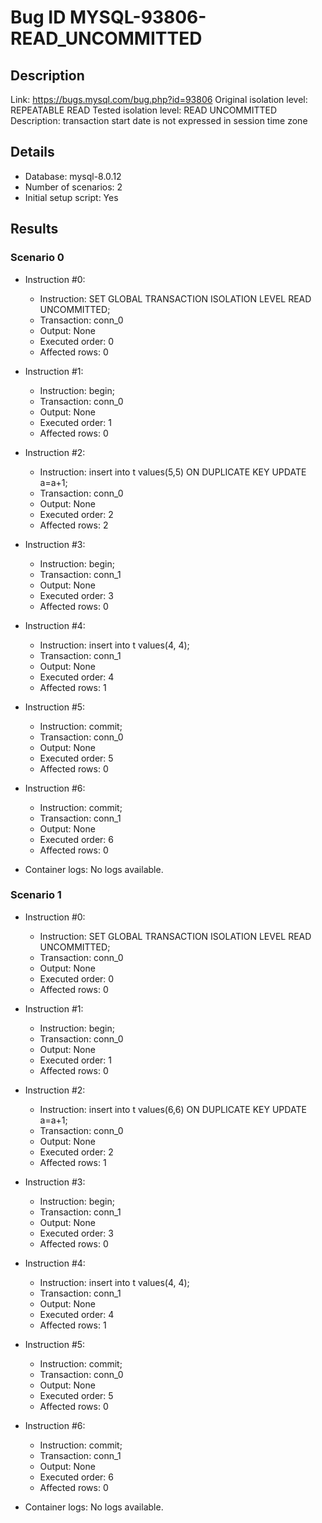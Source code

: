 # Bug ID MYSQL-93806-READ_UNCOMMITTED

## Description

Link:                     https://bugs.mysql.com/bug.php?id=93806
Original isolation level: REPEATABLE READ
Tested isolation level:   READ UNCOMMITTED
Description:              transaction start date is not expressed in session time zone


## Details
 * Database: mysql-8.0.12
 * Number of scenarios: 2
 * Initial setup script: Yes

## Results
### Scenario 0
 * Instruction #0:
     - Instruction:  SET GLOBAL TRANSACTION ISOLATION LEVEL READ UNCOMMITTED;
     - Transaction: conn_0
     - Output: None
     - Executed order: 0
     - Affected rows: 0
 * Instruction #1:
     - Instruction:  begin;
     - Transaction: conn_0
     - Output: None
     - Executed order: 1
     - Affected rows: 0
 * Instruction #2:
     - Instruction:  insert into t values(5,5) ON DUPLICATE KEY UPDATE a=a+1;
     - Transaction: conn_0
     - Output: None
     - Executed order: 2
     - Affected rows: 2
 * Instruction #3:
     - Instruction:  begin;
     - Transaction: conn_1
     - Output: None
     - Executed order: 3
     - Affected rows: 0
 * Instruction #4:
     - Instruction:  insert into t values(4, 4);
     - Transaction: conn_1
     - Output: None
     - Executed order: 4
     - Affected rows: 1
 * Instruction #5:
     - Instruction:  commit;
     - Transaction: conn_0
     - Output: None
     - Executed order: 5
     - Affected rows: 0
 * Instruction #6:
     - Instruction:  commit;
     - Transaction: conn_1
     - Output: None
     - Executed order: 6
     - Affected rows: 0

 * Container logs:
   No logs available.

### Scenario 1
 * Instruction #0:
     - Instruction:  SET GLOBAL TRANSACTION ISOLATION LEVEL READ UNCOMMITTED;
     - Transaction: conn_0
     - Output: None
     - Executed order: 0
     - Affected rows: 0
 * Instruction #1:
     - Instruction:  begin;
     - Transaction: conn_0
     - Output: None
     - Executed order: 1
     - Affected rows: 0
 * Instruction #2:
     - Instruction:  insert into t values(6,6) ON DUPLICATE KEY UPDATE a=a+1;
     - Transaction: conn_0
     - Output: None
     - Executed order: 2
     - Affected rows: 1
 * Instruction #3:
     - Instruction:  begin;
     - Transaction: conn_1
     - Output: None
     - Executed order: 3
     - Affected rows: 0
 * Instruction #4:
     - Instruction:  insert into t values(4, 4);
     - Transaction: conn_1
     - Output: None
     - Executed order: 4
     - Affected rows: 1
 * Instruction #5:
     - Instruction:  commit;
     - Transaction: conn_0
     - Output: None
     - Executed order: 5
     - Affected rows: 0
 * Instruction #6:
     - Instruction:  commit;
     - Transaction: conn_1
     - Output: None
     - Executed order: 6
     - Affected rows: 0

 * Container logs:
   No logs available.

